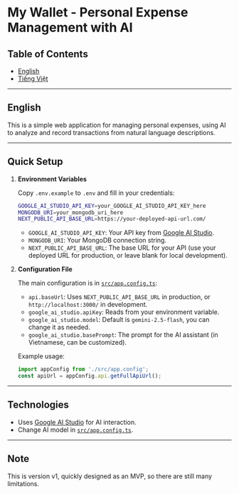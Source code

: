 # My Wallet - Personal Expense Management with AI

## Table of Contents

-   [English](#english)
-   [Tiếng Việt](vn.md)

---

## English

This is a simple web application for managing personal expenses, using AI to analyze and record transactions from natural language descriptions.

---

## Quick Setup

1. **Environment Variables**

    Copy `.env.example` to `.env` and fill in your credentials:

    ```bash
    GOOGLE_AI_STUDIO_API_KEY=your_GOOGLE_AI_STUDIO_API_KEY_here
    MONGODB_URI=your_mongodb_uri_here
    NEXT_PUBLIC_API_BASE_URL=https://your-deployed-api-url.com/
    ```

    - `GOOGLE_AI_STUDIO_API_KEY`: Your API key from [Google AI Studio](https://ai.google.dev/).
    - `MONGODB_URI`: Your MongoDB connection string.
    - `NEXT_PUBLIC_API_BASE_URL`: The base URL for your API (use your deployed URL for production, or leave blank for local development).

2. **Configuration File**

    The main configuration is in [`src/app.config.ts`](../src/app.config.ts):

    - `api.baseUrl`: Uses `NEXT_PUBLIC_API_BASE_URL` in production, or `http://localhost:3000/` in development.
    - `google_ai_studio.apiKey`: Reads from your environment variable.
    - `google_ai_studio.model`: Default is `gemini-2.5-flash`, you can change it as needed.
    - `google_ai_studio.basePrompt`: The prompt for the AI assistant (in Vietnamese, can be customized).

    Example usage:

    ```typescript
    import appConfig from './src/app.config';
    const apiUrl = appConfig.api.getFullApiUrl();
    ```

---

## Technologies

-   Uses [Google AI Studio](https://ai.google.dev/) for AI interaction.
-   Change AI model in [`src/app.config.ts`](../src/app.config.ts).

---

## Note

This is version v1, quickly designed as an MVP, so there are still many limitations.
